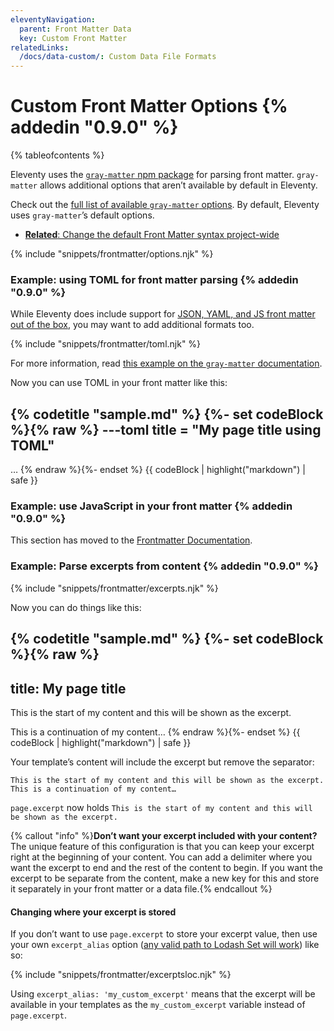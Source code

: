 ```yaml
---
eleventyNavigation:
  parent: Front Matter Data
  key: Custom Front Matter
relatedLinks:
  /docs/data-custom/: Custom Data File Formats
---
```


# Custom Front Matter Options {% addedin "0.9.0" %}

{% tableofcontents %}

Eleventy uses the [`gray-matter` npm package](https://www.npmjs.com/package/gray-matter) for parsing front matter. `gray-matter` allows additional options that aren’t available by default in Eleventy.

Check out the [full list of available `gray-matter` options](https://www.npmjs.com/package/gray-matter#options). By default, Eleventy uses `gray-matter`’s default options.

- [**Related**: Change the default Front Matter syntax project-wide](/docs/data-frontmatter/#change-the-default-format-project-wide)

{% include "snippets/frontmatter/options.njk" %}

### Example: using TOML for front matter parsing {% addedin "0.9.0" %}

While Eleventy does include support for [JSON, YAML, and JS front matter out of the box](./data-frontmatter.md#front-matter-formats), you may want to add additional formats too.

{% include "snippets/frontmatter/toml.njk" %}

For more information, read [this example on the `gray-matter` documentation](https://www.npmjs.com/package/gray-matter#optionsengines).

Now you can use TOML in your front matter like this:

{% codetitle "sample.md" %}
{%- set codeBlock %}{% raw %}
---toml
title = "My page title using TOML"
---

<!doctype html>
<html>
…
{% endraw %}{%- endset %}
{{ codeBlock | highlight("markdown") | safe }}

### Example: use JavaScript in your front matter {% addedin "0.9.0" %}

This section has moved to the [Frontmatter Documentation](/docs/data-frontmatter.md#javascript-front-matter).

### Example: Parse excerpts from content {% addedin "0.9.0" %}

{% include "snippets/frontmatter/excerpts.njk" %}

Now you can do things like this:

{% codetitle "sample.md" %}
{%- set codeBlock %}{% raw %}
---
title: My page title
---

This is the start of my content and this will be shown as the excerpt.

<!-- excerpt -->

This is a continuation of my content…
{% endraw %}{%- endset %}
{{ codeBlock | highlight("markdown") | safe }}

Your template’s content will include the excerpt but remove the separator:

```
This is the start of my content and this will be shown as the excerpt.
This is a continuation of my content…
```

`page.excerpt` now holds `This is the start of my content and this will be shown as the excerpt.`

{% callout "info" %}<strong>Don’t want your excerpt included with your content?</strong> The unique feature of this configuration is that you can keep your excerpt right at the beginning of your content. You can add a delimiter where you want the excerpt to end and the rest of the content to begin. If you want the excerpt to be separate from the content, make a new key for this and store it separately in your front matter or a data file.{% endcallout %}

#### Changing where your excerpt is stored

If you don’t want to use `page.excerpt` to store your excerpt value, then use your own `excerpt_alias` option ([any valid path to Lodash Set will work](https://lodash.com/docs/4.17.15#set)) like so:

{% include "snippets/frontmatter/excerptsloc.njk" %}

Using `excerpt_alias: 'my_custom_excerpt'` means that the excerpt will be available in your templates as the `my_custom_excerpt` variable instead of `page.excerpt`.

